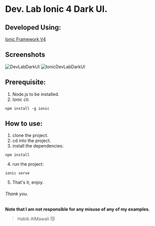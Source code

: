 # Dev. Lab Ionic 4 Dark UI.

## Developed Using:
<a href="https://ionicframework.com/">Ionic Framework V4</a>

## Screenshots
![DevLabDarkUI](https://user-images.githubusercontent.com/31030616/61536651-2b283a00-aa46-11e9-9e43-836bbfa88992.png)
![IonicDevLabDarkUI](https://user-images.githubusercontent.com/31030616/61536657-30858480-aa46-11e9-836f-949768be9756.JPG)

## Prerequisite:
1. Node.js to be installed.
2. Ionic cli:
```
npm install -g ionic
```

## How to use:
1. clone the project.
2. cd into the project.
3. install the dependencies:
```
npm install
```
4. run the project:
```
ionic serve
```
5. That's it, enjoy.

###### Thank you.

**Note that I am not responsible for any misuse of any of my examples.**

> Habib AlMawali :smirk_cat:
